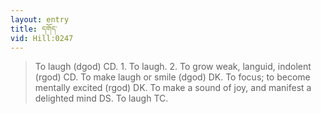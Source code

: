 ```yaml
---
layout: entry
title: དགོད་
vid: Hill:0247
---
```

> To laugh (dgod) CD\. 1\. To laugh\. 2\. To grow weak, languid, indolent (rgod) CD\. To make laugh or smile (dgod) DK\. To focus; to become mentally excited (rgod) DK\. To make a sound of joy, and manifest a delighted mind DS\. To laugh TC\.


